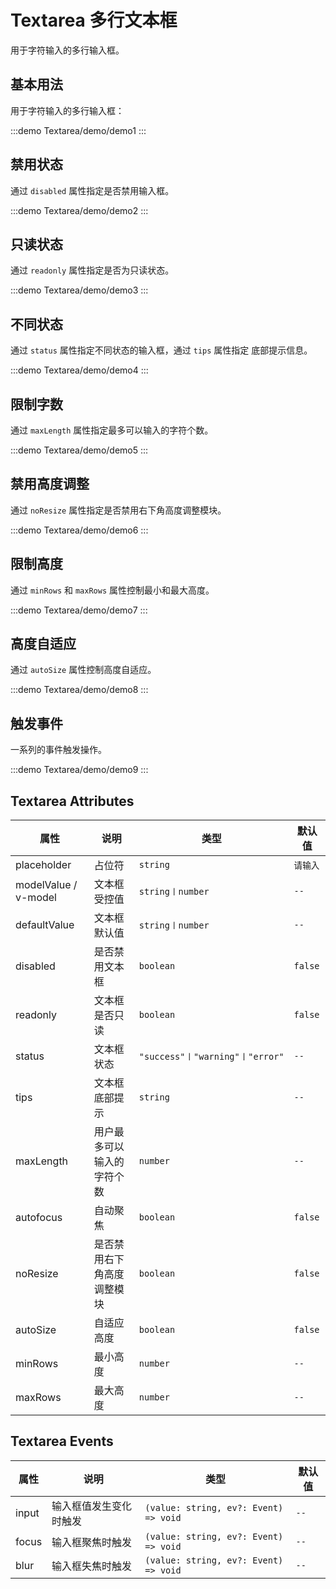 # Textarea 多行文本框

用于字符输入的多行输入框。

## 基本用法

用于字符输入的多行输入框：

:::demo
Textarea/demo/demo1
:::

## 禁用状态

通过 `disabled` 属性指定是否禁用输入框。

:::demo
Textarea/demo/demo2
:::

## 只读状态

通过 `readonly` 属性指定是否为只读状态。

:::demo
Textarea/demo/demo3
:::

## 不同状态

通过 `status` 属性指定不同状态的输入框，通过 `tips` 属性指定 底部提示信息。

:::demo
Textarea/demo/demo4
:::

## 限制字数

通过 `maxLength` 属性指定最多可以输入的字符个数。

:::demo
Textarea/demo/demo5
:::

## 禁用高度调整

通过 `noResize` 属性指定是否禁用右下角高度调整模块。

:::demo
Textarea/demo/demo6
:::

## 限制高度

通过 `minRows` 和 `maxRows` 属性控制最小和最大高度。

:::demo
Textarea/demo/demo7
:::

## 高度自适应

通过 `autoSize` 属性控制高度自适应。

:::demo
Textarea/demo/demo8
:::

## 触发事件

一系列的事件触发操作。

:::demo
Textarea/demo/demo9
:::

## Textarea Attributes

| 属性         | 说明                       | 类型                            | 默认值   |
| ------------ | -------------------------- | ------------------------------- | -------- |
| placeholder  | 占位符                     | `string`                        | `请输入` |
| modelValue / v-model  | 文本框受控值      | `string〡number`                | `--`     |
| defaultValue | 文本框默认值               | `string〡number`                | `--`     |
| disabled     | 是否禁用文本框             | `boolean`                       | `false`  |
| readonly     | 文本框是否只读             | `boolean`                       | `false`  |
| status       | 文本框状态                 | `"success"〡"warning"〡"error"` | `--`     |
| tips         | 文本框底部提示             | `string`                        | `--`     |
| maxLength    | 用户最多可以输入的字符个数 | `number`                        | `--`     |
| autofocus    | 自动聚焦                   | `boolean`                       | `false`  |
| noResize     | 是否禁用右下角高度调整模块 | `boolean`                       | `false`  |
| autoSize     | 自适应高度                 | `boolean`                       | `false`  |
| minRows      | 最小高度                   | `number`                        | `--`     |
| maxRows      | 最大高度                   | `number`                        | `--`     |

## Textarea Events

| 属性  | 说明                   | 类型                                  | 默认值 |
| ----- | ---------------------- | ------------------------------------- | ------ |
| input | 输入框值发生变化时触发 | `(value: string, ev?: Event) => void` | `--`   |
| focus | 输入框聚焦时触发       | `(value: string, ev?: Event) => void` | `--`   |
| blur  | 输入框失焦时触发       | `(value: string, ev?: Event) => void` | `--`   |

